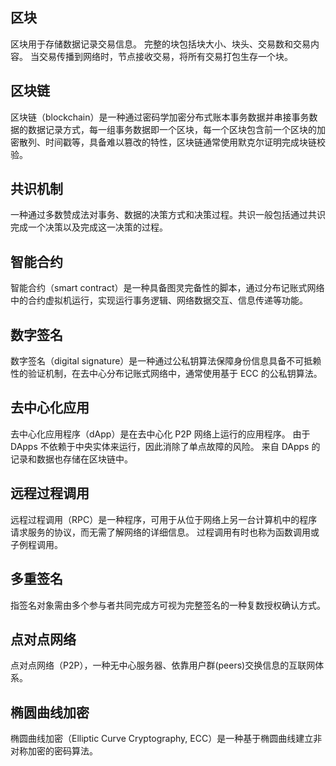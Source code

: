 
## 区块

区块用于存储数据记录交易信息。 完整的块包括块大小、块头、交易数和交易内容。 当交易传播到网络时，节点接收交易，将所有交易打包生存一个块。

## 区块链

区块链（blockchain）是一种通过密码学加密分布式账本事务数据并串接事务数据的数据记录方式，每一组事务数据即一个区块，每一个区块包含前一个区块的加密散列、时间戳等，具备难以篡改的特性，区块链通常使用默克尔证明完成块链校验。

## 共识机制

一种通过多数赞成法对事务、数据的决策方式和决策过程。共识一般包括通过共识完成一个决策以及完成这一决策的过程。

## 智能合约

智能合约（smart contract）是一种具备图灵完备性的脚本，通过分布记账式网络中的合约虚拟机运行，实现运行事务逻辑、网络数据交互、信息传递等功能。

## 数字签名

数字签名（digital signature）是一种通过公私钥算法保障身份信息具备不可抵赖性的验证机制，在去中心分布记账式网络中，通常使用基于 ECC 的公私钥算法。

## 去中心化应用

去中心化应用程序（dApp）是在去中心化 P2P 网络上运行的应用程序。 由于 DApps 不依赖于中央实体来运行，因此消除了单点故障的风险。 来自 DApps 的记录和数据也存储在区块链中。

## 远程过程调用

远程过程调用（RPC）是一种程序，可用于从位于网络上另一台计算机中的程序请求服务的协议，而无需了解网络的详细信息。 过程调用有时也称为函数调用或子例程调用。

## 多重签名

指签名对象需由多个参与者共同完成方可视为完整签名的一种复数授权确认方式。

## 点对点网络

点对点网络（P2P），一种无中心服务器、依靠用户群(peers)交换信息的互联网体系。

## 椭圆曲线加密

椭圆曲线加密（Elliptic Curve Cryptography, ECC）是一种基于椭圆曲线建立非对称加密的密码算法。
